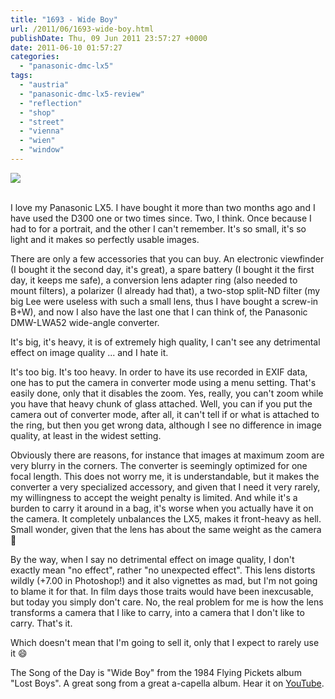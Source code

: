 ```yaml
---
title: "1693 - Wide Boy"
url: /2011/06/1693-wide-boy.html
publishDate: Thu, 09 Jun 2011 23:57:27 +0000
date: 2011-06-10 01:57:27
categories: 
  - "panasonic-dmc-lx5"
tags: 
  - "austria"
  - "panasonic-dmc-lx5-review"
  - "reflection"
  - "shop"
  - "street"
  - "vienna"
  - "wien"
  - "window"
---
```

<div class="container">
<div class="center"><a target="_blank" href="https://d25zfm9zpd7gm5.cloudfront.net/1200x1200/2011/20110607_171539_ps.jpg"><img src="https://d25zfm9zpd7gm5.cloudfront.net/0600x0600/2011/20110607_171539_ps.jpg" /></a></div>
</div>
<br />

I love my Panasonic LX5. I have bought it more than two months ago and I have used the D300 one or two times since. Two, I think. Once because I had to for a portrait, and the other I can't remember. It's so small, it's so light and it makes so perfectly usable images.

There are only a few accessories that you can buy. An electronic viewfinder (I bought it the second day, it's great), a spare battery (I bought it the first day, it keeps me safe), a conversion lens adapter ring (also needed to mount filters), a polarizer (I already had that), a two-stop split-ND filter (my big Lee were useless with such a small lens, thus I have bought a screw-in B+W), and now I also have the last one that I can think of, the Panasonic DMW-LWA52 wide-angle converter.

 It's big, it's heavy, it is of extremely high quality, I can't see any detrimental effect on image quality ... and I hate it.

It's too big. It's too heavy. In order to have its use recorded in EXIF data, one has to put the camera in converter mode using a menu setting. That's easily done, only that it disables the zoom. Yes, really, you can't zoom while you have that heavy chunk of glass attached. Well, you can if you put the camera out of converter mode, after all, it can't tell if or what is attached to the ring, but then you get wrong data, although I see no difference in image quality, at least in the widest setting.

Obviously there are reasons, for instance that images at maximum zoom are very blurry in the corners. The converter is seemingly optimized for one focal length. This does not worry me, it is understandable, but it makes the converter a very specialized accessory, and given that I need it very rarely, my willingness to accept the weight penalty is limited. And while it's a burden to carry it around in a bag, it's worse when you actually have it on the camera. It completely unbalances the LX5, makes it front-heavy as hell. Small wonder, given that the lens has about the same weight as the camera 🙂

 By the way, when I say no detrimental effect on image quality, I don't exactly mean "no effect", rather "no unexpected effect". This lens distorts wildly (+7.00 in Photoshop!) and it also vignettes as mad, but I'm not going to blame it for that. In film days those traits would have been inexcusable, but today you simply don't care. No, the real problem for me is how the lens transforms a camera that I like to carry, into a camera that I don't like to carry. That's it.

Which doesn't mean that I'm going to sell it, only that I expect to rarely use it 😄

The Song of the Day is "Wide Boy" from the 1984 Flying Pickets album "Lost Boys". A great song from a great a-capella album. Hear it on <a target="_blank" href="http://www.youtube.com/watch?v=So5sNQkyZaY">YouTube</a>.
